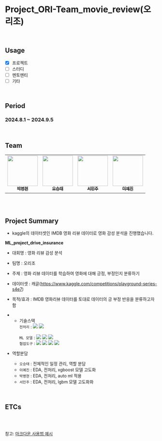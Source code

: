 # Project_ORI-Team_movie_review(오리조)

</br>

## Usage
- [X] 프로젝트
- [ ] 스터디
- [ ] 멘토멘티
- [ ] 기타

<br/>

## Period
### 2024.8.1 ~ 2024.9.5
<br/>

## Team
<table>
  <tr>
    <td align="center">
    <a href="https://github.com/ByungHyunPark57">
      <img src="https://avatars.githubusercontent.com/u/178896163?v=4" width="100px;" alt=""/>
      <br />
      <sub>
        <b>박병현</b>
      </sub>
    </a>
    <br />
    </td>
    <td align="center">
    <a href="https://github.com/ohseungtae">
      <img src="https://avatars.githubusercontent.com/u/126853146?v=4" width="100px;" alt=""/>
      <br />
      <sub>
        <b>오승태</b>
      </sub>
    </a>
    <br />
    </td>
    <td align="center">
    <a href="https://github.com/Sminjoo">
      <img src="https://avatars.githubusercontent.com/u/178896119?v=4" width="100px;" alt=""/>
      <br />
      <sub>
        <b>서민주</b>
      </sub>
    </a>
    <br />
    </td>
     <td align="center">
    <a href="https://github.com/yeajinleeee">
      <img src="https://avatars.githubusercontent.com/u/162455065?v=4" width="100px;" alt=""/>
      <br />
      <sub>
        <b>이예진</b>
      </sub>
    </a>
    <br />
    </td>
  </tr>
</table>
  

<br/>

<br/>

## Project Summary
- kaggle의 데이터셋인 IMDB 영화 리뷰 데이터로 영화 감성 분석을 진행했습니다.

**ML_project_drive_insurance**
- 대회명 : 영화 리뷰 감성 분석
- 팀명 : 오리조
- 주제 : 영화 리뷰 데이터를 학습하여 영화에 대해 긍정, 부정인지 분류하기

- 데이터셋 : 캐글(https://www.kaggle.com/competitions/playground-series-s4e7)
- 목적/효과 : IMDB 영화리뷰 데이터를 토대로 데이터의 긍 부정 반응을 분류하고자 함
- - 기술스택<div align=left> 
	`전처리` : 
	<img src="https://img.shields.io/badge/Pandas-150458?style=for-the-badge&logo=Pandas&logoColor=white">
	<img src="https://img.shields.io/badge/Numpy-013243?style=for-the-badge&logo=Numpy&logoColor=white">
	    <br>
	    <br>
	`ML 모델` : 
	<img src="https://img.shields.io/badge/LSTM-F7931E?style=for-the-badge&logo=LSTM&logoColor=white">
	<img src="https://img.shields.io/badge/Logistic_reg-ffd400?style=for-the-badge&logo=Logistic_reg&logoColor=white">
	<img src="https://img.shields.io/badge/SVM-4aa8d8?style=for-the-badge&logo=&logoColor=white">
	    <br>
	`협업도구` : 
	<img src="https://img.shields.io/badge/Git-F05032?style=for-the-badge&logo=Git&logoColor=white">
	<img src="https://img.shields.io/badge/GoogleDrive-00C4CC?style=for-the-badge&logo=GoogleDrive&logoColor=white">
	<img src="https://img.shields.io/badge/Notion-000000?style=for-the-badge&logo=Notion&logoColor=white">
	<img src="https://img.shields.io/badge/GitHub-181717?style=for-the-badge&logo=GitHub&logoColor=white">
	    <br>
	</div>

- 역할분담 
	- `오승태` : 전체적인 일정 관리, 역할 분담
	- `이예진` : EDA, 전처리, xgboost 모델 고도화
	- `박병현` : EDA, 전처리, auto ml 적용
   	- `서민주` : EDA, 전처리, lgbm 모델 고도화화
<br/>

## ETCs



<br/><br/>

참고: [마크다운 사용법 예시](https://theorydb.github.io/envops/2019/05/22/envops-blog-how-to-use-md/)
